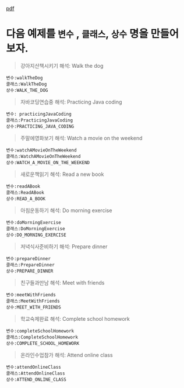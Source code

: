 [pdf](../pdf/JAVA240812simple148.pdf)
# 다음 예제를 `변수` , `클래스`, `상수` 명을 만들어 보자.
> 강아지산책시키기 해석: Walk the dog
```
변수:walkTheDog
클래스:WalkTheDog
상수:WALK_THE_DOG
```
> 자바코딩연습중 해석: Practicing Java coding
```
변수: practicingJavaCoding
클래스:PracticingJavaCoding
상수:PRACTICING_JAVA_CODING
```
> 주말에영화보기 해석: Watch a movie on the weekend
```
변수:watchAMovieOnTheWeekend
클래스:WatchAMovieOnTheWeekend
상수:WATCH_A_MOVIE_ON_THE_WEEKEND
```
> 새로운책읽기 해석: Read a new book
```
변수:readABook
클래스:ReadABook
상수:READ_A_BOOK
```
> 아침운동하기 해석: Do morning exercise
```
변수:doMorningExercise
클래스:DoMorningExercise
상수:DO_MORNING_EXERCISE
```
> 저녁식사준비하기 해석: Prepare dinner
```
변수:prepareDinner
클래스:PrepareDinner
상수:PREPARE_DINNER
```
> 친구들과만남 해석: Meet with friends
```
변수:meetWithFriends
클래스:MeetWithFriends
상수:MEET_WITH_FRIENDS
```
> 학교숙제완료 해석: Complete school homework
```
변수:completeSchoolHomework
클래스:CompleteSchoolHomework
상수:COMPLETE_SCHOOL_HOMEWORK
```
> 온라인수업참가 해석: Attend online class
```
변수:attendOnlineClass
클래스:AttendOnlineClass
상수:ATTEND_ONLINE_CLASS
```
